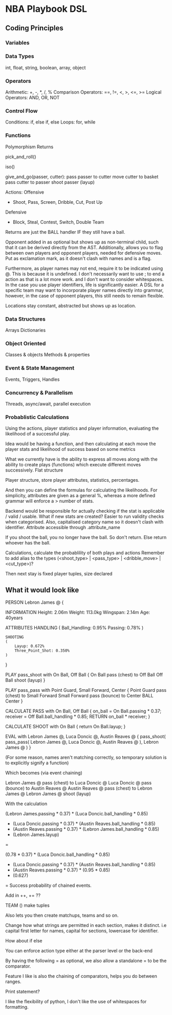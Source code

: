 # NBA Playbook DSL

## Coding Principles

### Variables

### Data Types
int, float, string, boolean, array, object

### Operators
Arithmetic: +, -, *, /, %
Comparison Operators: ==, !=, <, >, <=, >=
Logical Operators: AND, OR, NOT

### Control Flow
Conditions: if, else if, else
Loops: for, while

### Functions
Polymorphism
Returns

pick_and_roll()

iso()

give_and_go(passer, cutter):
    pass passer to cutter
    move cutter to basket
    pass cutter to passer
    shoot passer (layup)


Actions:
Offensive
- Shoot, Pass, Screen, Dribble, Cut, Post Up

Defensive
- Block, Steal, Contest, Switch, Double Team


Returns are just the BALL handler IF they still have a ball.

Opponent added in as optional but shows up as non-terminal child, such that it can be derived directly from the AST. Additionally, allows you to flag between own players and opponent players, needed for defensive moves. Put as exclamation mark, as it doesn't clash with names and is a flag.

Furthermore, as player names may not end, require it to be indicated using @. This is because it is undefined. I don't necessarily want to use ; to end a action as that is a lot more work. and I don't want to consider whitespaces. In the case you use player identifiers, life is significantly easier. A DSL for a specific team may want to incorporate player names directly into grammar, however, in the case of opponent players, this still needs to remain flexible. 

Locations stay constant, abstracted but shows up as location.


### Data Structures
Arrays
Dictionaries

### Object Oriented
Classes & objects
Methods & properties

### Event & State Management
Events, Triggers, Handles

### Concurrency & Parallelism
Threads, async/await, parallel execution


### Probablistic Calculations

Using the actions, player statistics and player information, evaluating the likelihood of a successful play.

Idea would be having a function, and then calculating at each move the player stats and likelihood of success based on some metrics




What we currently have is the ability to express all moves along with the ability to create plays (functions) which execute different moves successively. Flat structure

Player structure, store player attributes, statistics, percentages.

And then you can define the formulas for calculating the likelihoods. For simplicity, attributes are given as a general %, whereas a more defined grammar will enforce a > number of stats. 

Backend would be responsible for actually checking if the stat is applicable / valid / usable. What if new stats are created? 
Easier to run validity checks when categorised.
Also, capitalised category name so it doesn't clash with identifier.
Attribute accessible through .attribute_name

If you shoot the ball, you no longer have the ball. So don't return. Else return whoever has the ball.

Calculations, calculate the probablility of both plays and actions
Remember to add alias to the types
(<shoot_type> | <pass_type> | <dribble_move> | <cut_type>)?

Then next stay is fixed player tuples, size declared




## What it would look like

PERSON Lebron James @ {

INFORMATION
	Height: 2.06m
	Weight: 113.0kg
	Wingspan: 2.14m
	Age: 40years

ATTRIBUTES
	HANDLING
	(
		Ball_Handling: 0.95%
		Passing: 0.78%
	)

	SHOOTING
	(
		Layup: 0.672%
		Three_Point_Shot: 0.350%
	)
}

PLAY pass_shoot with On Ball, Off Ball {
	On Ball pass (chest) to Off Ball
	Off Ball shoot (layup)
}

PLAY pass_pass with Point Guard, Small Forward, Center {
	Point Guard pass (chest) to Small Forward
	Small Forward pass (bounce) to Center
	BALL Center
}

CALCULATE PASS with On Ball, Off Ball {
	on_ball = On Ball.passing * 0.37;
	receiver = Off Ball.ball_handling * 0.85;
	RETURN on_ball * receiver;
}

CALCULATE SHOOT with On Ball {
    return On Ball.layup;
}

EVAL with Lebron James @, Luca Doncic @, Austin Reaves @ {
    pass_shoot(
        pass_pass(
            Lebron James @, 
            Luca Doncic @, 
            Austin Reaves @
            ), 
        Lebron James @
        )
}

(For some reason, names aren't matching correctly, so temporary solution is to explicitly signify a function)

Which becomes (via event chaining)

Lebron James @ pass (chest) to Luca Doncic @
Luca Doncic @ pass (bounce) to Austin Reaves @
Austin Reaves @ pass (chest) to Lebron James @
Lebron James @ shoot (layup)

With the calculation 

(Lebron James.passing * 0.37) * (Luca Doncic.ball_handling * 0.85) 
* (Luca Doncic.passing * 0.37) * (Austin Reaves.ball_handling * 0.85)
* (Austin Reaves.passing * 0.37) * (Lebron James.ball_handling * 0.85)
* (Lebron James.layup)

=

(0.78 * 0.37) * (Luca Doncic.ball_handling * 0.85) 
* (Luca Doncic.passing * 0.37) * (Austin Reaves.ball_handling * 0.85)
* (Austin Reaves.passing * 0.37) * (0.95 * 0.85)
* (0.627)

= Success probability of chained events.




Add in ++, += ??

TEAM () make tuples

Also lets you then create matchups, teams and so on.

Change how what strings are permitted in each section, makes it distinct. i.e capital first letter for names, capital for sections, lowercase for identifier.

How about if else 

You can enforce action type either at the parser level or the back-end

By having the following = as optional, we also allow a standalone = to be the comparator.

Feature I like is also the chaining of comparators, helps you do between ranges.

Print statement?

I like the flexibility of python, I don't like the use of whitespaces for formatting.